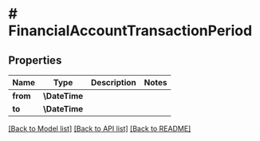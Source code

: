 # # FinancialAccountTransactionPeriod

## Properties

Name | Type | Description | Notes
------------ | ------------- | ------------- | -------------
**from** | **\DateTime** |  |
**to** | **\DateTime** |  |

[[Back to Model list]](../../README.md#models) [[Back to API list]](../../README.md#endpoints) [[Back to README]](../../README.md)

